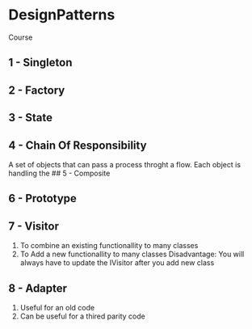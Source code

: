 # DesignPatterns
Course

## 1 - Singleton

## 2 - Factory

## 3 - State



## 4 - Chain Of Responsibility
A set of objects that can pass a process throght a flow. Each object is handling the ## 5 - Composite

## 6 - Prototype

## 7 - Visitor
1. To combine an existing functionallity to many classes
2. To Add a new functionallity to many classes
Disadvantage: You will always have to update the IVisitor after you add new class

## 8 - Adapter
1. Useful for an old code
2. Can be useful for a thired parity code
